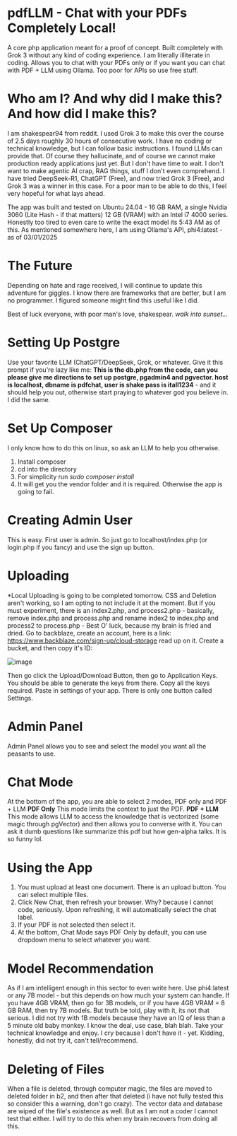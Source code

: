 # pdfLLM - Chat with your PDFs Completely Local!
A core php application meant for a proof of concept. Built completely with Grok 3 without any kind of coding experience. I am literally illiterate in coding. Allows you to chat with your PDFs only or if you want you can chat with PDF + LLM using Ollama. Too poor for APIs so use free stuff.

# Who am I? And why did I make this? And how did I make this?
I am shakespear94 from reddit. I used Grok 3 to make this over the course of 2.5 days roughly 30 hours of consecutive work. I have no coding or technical knowledge, but I can follow basic instructions. I found LLMs can provide that. Of course they hallucinate, and of course we cannot make production ready applications just yet. But I don't have time to wait. I don't want to make agentic AI crap, RAG things, stuff I don't even comprehend. I have tried DeepSeek-R1, ChatGPT (Free), and now tried Grok 3 (Free), and Grok 3 was a winner in this case. For a poor man to be able to do this, I feel very hopeful for what lays ahead.

The app was built and tested on Ubuntu 24.04 - 16 GB RAM, a single Nvidia 3060 (Lite Hash - if that matters) 12 GB (VRAM) with an Intel i7 4000 series. Honestly too tired to even care to write the exact model its 5:43 AM as of this. As mentioned somewhere here, I am using Ollama's API, phi4:latest - as of 03/01/2025

# The Future
Depending on hate and rage received, I will continue to update this adventure for giggles. I know there are frameworks that are better, but I am no programmer. I figured someone might find this useful like I did. 

Best of luck everyone, with poor man's love, shakespear. *walk into sunset...*

# Setting Up Postgre
Use your favorite LLM (ChatGPT/DeepSeek, Grok, or whatever. Give it this prompt if you're lazy like me:
**This is the db.php from the code, can you please give me directions to set up postgre, pgadmin4 and pgvector. host is localhost, dbname is pdfchat, user is shake pass is itall1234** - and it should help you out, otherwise start praying to whatever god you believe in. I did the same.

# Set Up Composer
I only know how to do this on linux, so ask an LLM to help you otherwise.

1. Install composer
2. cd into the directory
3. For simplicity run *sudo composer install*
4. It will get you the vendor folder and it is required. Otherwise the app is going to fail.

# Creating Admin User
This is easy. First user is admin. So just go to localhost/index.php (or login.php if you fancy) and use the sign up button. 

# Uploading
*Local Uploading is going to be completed tomorrow. CSS and Deletion aren't working, so I am opting to not include it at the moment. But if you must experiment, there is an index2.php, and process2.php - basically, remove index.php and process.php and rename index2 to index.php and process2 to process.php - Best O' luck, because my brain is fried and dried.
Go to backblaze, create an account, here is a link: https://www.backblaze.com/sign-up/cloud-storage read up on it. Create a bucket, and then copy it's ID:

![image](https://github.com/user-attachments/assets/9dbc696e-8eff-40ac-b0b1-0d87029617a8)

Then go click the Upload/Download Button, then go to Application Keys. You should be able to generate the keys from there. Copy all the keys required. Paste in settings of your app. There is only one button called Settings.

# Admin Panel
Admin Panel allows you to see and select the model you want all the peasants to use.

# Chat Mode
At the bottom of the app, you are able to select 2 modes, PDF only and PDF + LLM
**PDF Only** 
This mode limits the context to just the PDF. 
**PDF + LLM**
This mode allows LLM to access the knowledge that is vectorized (some magic through pgVector) and then allows you to converse with it. You can ask it dumb questions like summarize this pdf but how gen-alpha talks. It is so funny lol.

# Using the App
1. You must upload at least one document. There is an upload button. You can select multiple files.
2. Click New Chat, then refresh your browser. Why? because I cannot code, seriously. Upon refreshing, it will automatically select the chat label.
3. If your PDF is not selected then select it.
4. At the bottom, Chat Mode says PDF Only by default, you can use dropdown menu to select whatever you want.

# Model Recommendation
As if I am intelligent enough in this sector to even write here. Use phi4:latest or any 7B model - but this depends on how much your system can handle. If you have 4GB VRAM, then go for 3B models, or if you have 4GB VRAM = 8 GB RAM, then try 7B models. But truth be told, play with it, its not that serious. I did not try with 1B models because they have an IQ of less than a 5 minute old baby monkey. I know the deal, use case, blah blah. Take your technical knowledge and enjoy. I cry because I don't have it - yet. Kidding, honestly, did not try it, can't tell/recommend.

# Deleting of Files
When a file is deleted, through computer magic, the files are moved to deleted folder in b2, and then after that deleted (i have not fully tested this so consider this a warning, don't go crazy). The vector data and database are wiped of the file's existence as well. But as I am not a coder I cannot test that either. I will try to do this when my brain recovers from doing all this.
